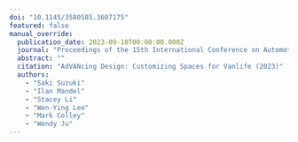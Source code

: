 ```yaml
---
doi: "10.1145/3580585.3607175"
featured: false
manual_override:
  publication_date: 2023-09-18T00:00:00.000Z
  journal: "Proceedings of the 15th International Conference on Automotive User Interfaces and Interactive Vehicular Applications"
  abstract: ""
  citation: "AdVANcing Design: Customizing Spaces for Vanlife (2023)"
  authors:
    - "Saki Suzuki"
    - "Ilan Mandel"
    - "Stacey Li"
    - "Wen-Ying Lee"
    - "Mark Colley"
    - "Wendy Ju"
---
```


<!-- You can add additional content about this publication here if needed -->
